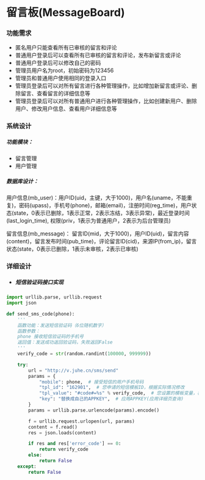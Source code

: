 # 留言板(MessageBoard)

### 功能需求

- 匿名用户只能查看所有已审核的留言和评论
- 普通用户登录后可以查看所有已审核的留言和评论，发布新留言或评论
- 普通用户登录后可以修改自己的密码
- 管理员用户名为root，初始密码为123456
- 管理员和普通用户使用相同的登录入口
- 管理员登录后可以对所有留言进行各种管理操作，比如增加新留言或评论、删除留言、查看留言的详细信息等 
- 管理员登录后可以对所有普通用户进行各种管理操作，比如创建新用户、删除用户、修改用户信息、查看用户详细信息等

### 系统设计

##### *功能模块：*

- 留言管理
- 用户管理

##### *数据库设计：*

用户信息(mb_user)：用户ID(uid，主键，大于1000)，用户名(uname，不能重复)，密码(upass)，手机号(phone)，邮箱(email)，注册时间(reg_time)，用户状态(state，0表示已删除，1表示正常，2表示冻结，3表示异常)，最近登录时间(last_login_time), 权限(priv，1表示为普通用户，2表示为后台管理员)

留言信息(mb_message)： 留言ID(mid，大于1000)，用户ID(uid)，留言内容(content)，留言发布时间(pub_time)，评论留言ID(cid)，来源IP(from_ip)，留言状态(state，0表示已删除，1表示未审核，2表示已审核)

### 详细设计

- ##### 短信验证码接口实现

```python
import urllib.parse, urllib.request
import json

def send_sms_code(phone):
    '''
    函数功能：发送短信验证码（6位随机数字）
    函数参数：
    phone 接收短信验证码的手机号
    返回值：发送成功返回验证码，失败返回False
    '''
    verify_code = str(random.randint(100000, 999999))

    try:
        url = "http://v.juhe.cn/sms/send"
        params = {
            "mobile": phone,  # 接受短信的用户手机号码
            "tpl_id": "162901",  # 您申请的短信模板ID，根据实际情况修改
            "tpl_value": "#code#=%s" % verify_code,  # 您设置的模板变量，根据实际情况修改
            "key": "替换成自己的APPKEY",  # 应用APPKEY(应用详细页查询)
        }
        params = urllib.parse.urlencode(params).encode()

        f = urllib.request.urlopen(url, params)
        content = f.read()
        res = json.loads(content)

        if res and res['error_code'] == 0:
            return verify_code
        else:
            return False
    except:
        return False
```

